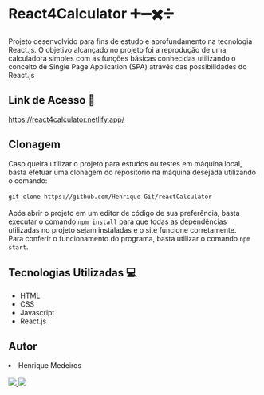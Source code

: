 # React4Calculator ➕➖✖️➗

Projeto desenvolvido para fins de estudo e aprofundamento na tecnologia React.js. O objetivo alcançado no projeto foi a reprodução de uma calculadora simples com as funções básicas conhecidas utilizando o conceito de Single Page Application (SPA) através das possibilidades do React.js

## Link de Acesso 🔗

https://react4calculator.netlify.app/

## Clonagem

Caso queira utilizar o projeto para estudos ou testes em máquina local, basta efetuar uma clonagem do repositório na máquina desejada utilizando o comando:
<br><br>
`git clone https://github.com/Henrique-Git/reactCalculator`
<br><br>
Após abrir o projeto em um editor de código de sua preferência, basta executar o comando `npm install` para que todas as dependências utilizadas no projeto sejam instaladas e o site funcione corretamente.
<br>
Para conferir o funcionamento do programa, basta utilizar o comando `npm start`.

## Tecnologias Utilizadas 💻

<ul>
  <li>HTML</li>
  <li>CSS</li>
  <li>Javascript</li>
  <li>React.js</li>
</ul>

## Autor

<li>Henrique Medeiros</li>
<br>
<a href="https://github.com/Henrique-Git" alt="Github" target="_blank">
  <img src="https://img.shields.io/badge/-Github-black?style=static&labelColor=black&logo=github&logoColor=white&link=https://github.com/Henrique-Git">
</a>
<a href="https://www.linkedin.com/in/henrique-neves-medeiros/" alt="LinkedIn" target="_blank">
  <img src="https://img.shields.io/badge/-Linkedin-blue?style=static&labelColor=blue&logo=linkedin&logoColor=white&link=https://www.linkedin.com/in/henrique-neves-        medeiros/">  
<a>
